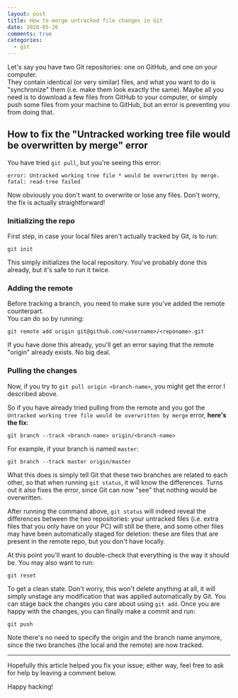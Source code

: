 ```yaml
---
layout: post
title: How to merge untracked file changes in Git
date: 2020-05-26
comments: true
categories:
  - git
---
```


Let's say you have two Git repositories: one on GitHub, and one on your computer.<br>They contain identical (or very similar) files, and what you want to do is "synchronize" them (i.e. make them look exactly the same). Maybe all you need is to download a few files from GitHub to your computer, or simply push some files from your machine to GitHub, but an error is preventing you from doing that.

## How to fix the "Untracked working tree file would be overwritten by merge" error

You have tried `git pull`, but you're seeing this error:

    error: Untracked working tree file * would be overwritten by merge.
    fatal: read-tree failed

Now obviously you don't want to overwrite or lose any files. Don't worry, the fix is actually straightforward!

### Initializing the repo

First step, in case your local files aren't actually tracked by Git, is to run:

    git init

This simply initializes the local repository. You've probably done this already, but it's safe to run it twice.

### Adding the remote

Before tracking a branch, you need to make sure you've added the remote counterpart.<br> You can do so by running:

    git remote add origin git@github.com/<username>/<reponame>.git

If you have done this already, you'll get an error saying that the remote "origin" already exists. No big deal.

### Pulling the changes

Now, if you try to `git pull origin <branch-name>`, you might get the error I described above.

So if you have already tried pulling from the remote and you got the `Untracked working tree file would be overwritten by merge` error, **here's the fix**:

    git branch --track <branch-name> origin/<branch-name>

For example, if your branch is named `master`:

    git branch --track master origin/master

What this does is simply tell Git that these two branches are related to each other, so that when running `git status`, it will know the differences. Turns out it also fixes the error, since Git can now "see" that nothing would be overwritten.

After running the command above, `git status` will indeed reveal the differences between the two repositories: your untracked files (i.e. extra files that you only have on your PC) will still be there, and some other files may have been automatically staged for deletion: these are files that are present in the remote repo, but you don't have locally.

At this point you'll want to double-check that everything is the way it should be. You may also want to run:

    git reset

To get a clean state. Don't worry, this won't delete anything at all, it will simply unstage any modification that was applied automatically by Git. You can stage back the changes you care about using `git add`. Once you are happy with the changes, you can finally make a commit and run:

    git push

Note there's no need to specify the origin and the branch name anymore, since the two branches (the local and the remote) are now tracked.

---

Hopefully this article helped you fix your issue; either way, feel free to ask for help by leaving a comment below.

Happy hacking!

